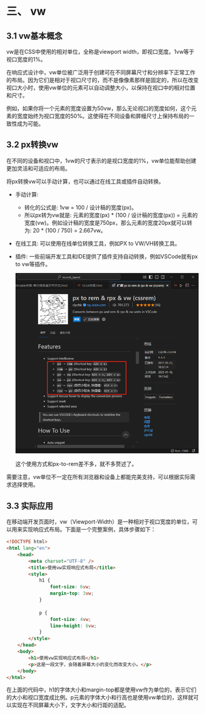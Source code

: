 # 三、 vw
## 3.1 vw基本概念
vw是在CSS中使用的相对单位，全称是viewport width，即视口宽度。1vw等于视口宽度的1%。

在响应式设计中，vw单位被广泛用于创建可在不同屏幕尺寸和分辨率下正常工作的布局。因为它们是相对于视口尺寸的，而不是像像素那样是固定的，所以在改变视口大小时，使用vw单位的元素可以自动调整大小，以保持在视口中的相对位置和尺寸。

例如，如果你将一个元素的宽度设置为50vw，那么无论视口的宽度如何，这个元素的宽度始终为视口宽度的50%。这使得在不同设备和屏幔尺寸上保持布局的一致性成为可能。

## 3.2 px转换vw

在不同的设备和视口中，1vw的尺寸表示的是视口宽度的1%，vw单位能帮助创建更加灵活和可适应的布局。

将px转换vw可以手动计算，也可以通过在线工具或插件自动转换。

- 手动计算:
    - 转化的公式是: 1vw = 100 / 设计稿的宽度(px)。
    - 所以px转为vw就是: 元素的宽度(px) * (100 / 设计稿的宽度(px)) = 元素的宽度(vw)。例如设计稿的宽度是750px，那么元素的宽度20px就可以转为: 20 * (100 / 750) = 2.667vw。

- 在线工具:
    可以使用在线单位转换工具，例如PX to VW/VH转换工具。

- 插件:
    一些前端开发工具和IDE提供了插件支持自动转换，例如VSCode就有px to vw等插件。

    ![](/style/records_layout/layout_phone/005.png)

    这个使用方式和px-to-rem差不多，就不多赘述了。

需要注意，vw单位不一定在所有浏览器和设备上都能完美支持，可以根据实际需求选择使用。


## 3.3 实际应用
在移动端开发页面时，vw（Viewport-Width）是一种相对于视口宽度的单位，可以用来实现响应式布局。下面是一个完整案例，具体步骤如下：

```html
<!DOCTYPE html>
<html lang="en">
    <head>
        <meta charset="UTF-8" />
        <title>使用vw实现响应式布局</title>
        <style>
            h1 {
                font-size: 6vw;
                margin-top: 3vw;
            }

            p {
                font-size: 4vw;
                line-height: 6vw;
            }
        </style>
    </head>
    <body>
        <h1>使用vw实现响应式布局</h1>
        <p>这是一段文字，会随着屏幕大小的变化而改变大小。</p>
    </body>
</html>
```

在上面的代码中，h1的字体大小和margin-top都是使用vw作为单位的，表示它们的大小和视口宽度成比例。p元素的字体大小和行高也是使用vw单位的，这样就可以实现在不同屏幕大小下，文字大小和行距的适配。